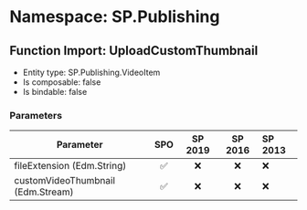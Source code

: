 # Namespace: SP.Publishing

## Function Import: UploadCustomThumbnail

- Entity type: SP.Publishing.VideoItem
- Is composable: false
- Is bindable: false

### Parameters

Parameter | SPO | SP 2019 | SP 2016 | SP 2013
----------|:---:|:-------:|:-------:|:-------
fileExtension (Edm.String) | ✅ | ❌ | ❌ | ❌
customVideoThumbnail (Edm.Stream) | ✅ | ❌ | ❌ | ❌
